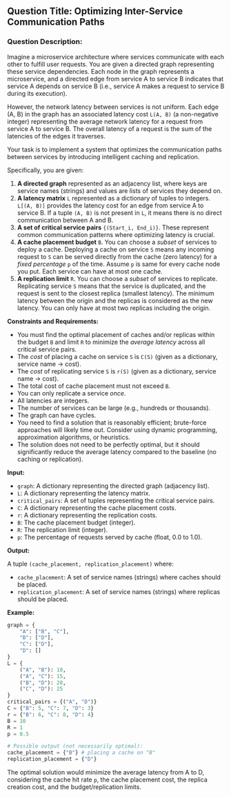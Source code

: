 ## Question Title: Optimizing Inter-Service Communication Paths

### Question Description:

Imagine a microservice architecture where services communicate with each other to fulfill user requests. You are given a directed graph representing these service dependencies. Each node in the graph represents a microservice, and a directed edge from service A to service B indicates that service A depends on service B (i.e., service A makes a request to service B during its execution).

However, the network latency between services is not uniform. Each edge (A, B) in the graph has an associated latency cost `L(A, B)` (a non-negative integer) representing the average network latency for a request from service A to service B.  The overall latency of a request is the sum of the latencies of the edges it traverses.

Your task is to implement a system that optimizes the communication paths between services by introducing intelligent caching and replication.

Specifically, you are given:

1.  **A directed graph** represented as an adjacency list, where keys are service names (strings) and values are lists of services they depend on.
2.  **A latency matrix** `L` represented as a dictionary of tuples to integers.  `L[(A, B)]` provides the latency cost for an edge from service A to service B.  If a tuple `(A, B)` is not present in `L`, it means there is no direct communication between A and B.
3.  **A set of critical service pairs** `{(Start_i, End_i)}`. These represent common communication patterns where optimizing latency is crucial.
4.  **A cache placement budget** `B`.  You can choose a *subset* of services to deploy a cache.  Deploying a cache on service `S` means any incoming request to `S` can be served directly from the cache (zero latency) for a *fixed percentage* `p` of the time. Assume `p` is same for every cache node you put. Each service can have at most one cache.
5.  **A replication limit** `R`. You can choose a *subset* of services to replicate. Replicating service `S` means that the service is duplicated, and the request is sent to the closest replica (smallest latency). The minimum latency between the origin and the replicas is considered as the new latency. You can only have at most two replicas including the origin.

**Constraints and Requirements:**

*   You must find the optimal placement of caches and/or replicas within the budget `B` and limit `R` to minimize the *average latency* across all critical service pairs.
*   The *cost* of placing a cache on service `S` is `C(S)` (given as a dictionary, service name -> cost).
*   The *cost* of replicating service `S` is `r(S)` (given as a dictionary, service name -> cost).
*   The total cost of cache placement must not exceed `B`.
*   You can only replicate a service *once*.
*   All latencies are integers.
*   The number of services can be large (e.g., hundreds or thousands).
*   The graph can have cycles.
*   You need to find a solution that is reasonably efficient; brute-force approaches will likely time out. Consider using dynamic programming, approximation algorithms, or heuristics.
*   The solution does not need to be perfectly optimal, but it should significantly reduce the average latency compared to the baseline (no caching or replication).

**Input:**

*   `graph`: A dictionary representing the directed graph (adjacency list).
*   `L`: A dictionary representing the latency matrix.
*   `critical_pairs`: A set of tuples representing the critical service pairs.
*   `C`: A dictionary representing the cache placement costs.
*   `r`: A dictionary representing the replication costs.
*   `B`: The cache placement budget (integer).
*   `R`: The replication limit (integer).
*   `p`: The percentage of requests served by cache (float, 0.0 to 1.0).

**Output:**

A tuple `(cache_placement, replication_placement)` where:

*   `cache_placement`: A set of service names (strings) where caches should be placed.
*   `replication_placement`: A set of service names (strings) where replicas should be placed.

**Example:**

```python
graph = {
    "A": ["B", "C"],
    "B": ["D"],
    "C": ["D"],
    "D": []
}
L = {
    ("A", "B"): 10,
    ("A", "C"): 15,
    ("B", "D"): 20,
    ("C", "D"): 25
}
critical_pairs = {("A", "D")}
C = {"B": 5, "C": 7, "D": 3}
r = {"B": 6, "C": 8, "D": 4}
B = 10
R = 1
p = 0.5

# Possible output (not necessarily optimal):
cache_placement = {"B"} # placing a cache on "B"
replication_placement = {"D"}
```

The optimal solution would minimize the average latency from A to D, considering the cache hit rate `p`, the cache placement cost, the replica creation cost, and the budget/replication limits.
